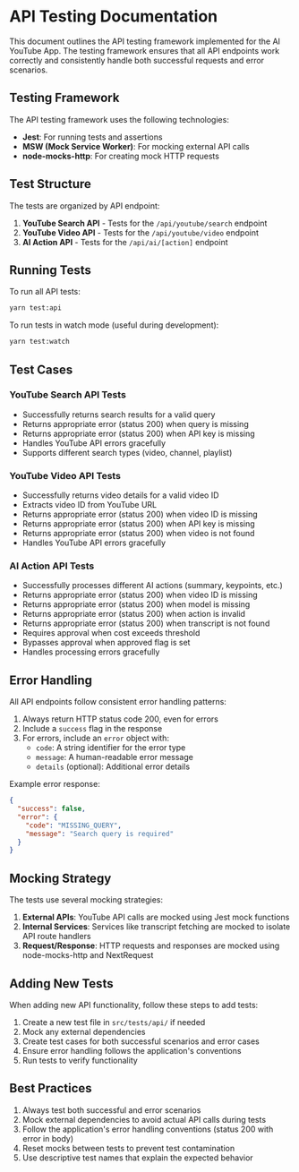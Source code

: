 # API Testing Documentation

This document outlines the API testing framework implemented for the AI YouTube App. The testing framework ensures that all API endpoints work correctly and consistently handle both successful requests and error scenarios.

## Testing Framework

The API testing framework uses the following technologies:

- **Jest**: For running tests and assertions
- **MSW (Mock Service Worker)**: For mocking external API calls
- **node-mocks-http**: For creating mock HTTP requests

## Test Structure

The tests are organized by API endpoint:

1. **YouTube Search API** - Tests for the `/api/youtube/search` endpoint
2. **YouTube Video API** - Tests for the `/api/youtube/video` endpoint
3. **AI Action API** - Tests for the `/api/ai/[action]` endpoint

## Running Tests

To run all API tests:

```bash
yarn test:api
```

To run tests in watch mode (useful during development):

```bash
yarn test:watch
```

## Test Cases

### YouTube Search API Tests

- Successfully returns search results for a valid query
- Returns appropriate error (status 200) when query is missing
- Returns appropriate error (status 200) when API key is missing
- Handles YouTube API errors gracefully
- Supports different search types (video, channel, playlist)

### YouTube Video API Tests

- Successfully returns video details for a valid video ID
- Extracts video ID from YouTube URL
- Returns appropriate error (status 200) when video ID is missing
- Returns appropriate error (status 200) when API key is missing
- Returns appropriate error (status 200) when video is not found
- Handles YouTube API errors gracefully

### AI Action API Tests

- Successfully processes different AI actions (summary, keypoints, etc.)
- Returns appropriate error (status 200) when video ID is missing
- Returns appropriate error (status 200) when model is missing
- Returns appropriate error (status 200) when action is invalid
- Returns appropriate error (status 200) when transcript is not found
- Requires approval when cost exceeds threshold
- Bypasses approval when approved flag is set
- Handles processing errors gracefully

## Error Handling

All API endpoints follow consistent error handling patterns:

1. Always return HTTP status code 200, even for errors
2. Include a `success` flag in the response
3. For errors, include an `error` object with:
   - `code`: A string identifier for the error type
   - `message`: A human-readable error message
   - `details` (optional): Additional error details

Example error response:

```json
{
  "success": false,
  "error": {
    "code": "MISSING_QUERY",
    "message": "Search query is required"
  }
}
```

## Mocking Strategy

The tests use several mocking strategies:

1. **External APIs**: YouTube API calls are mocked using Jest mock functions
2. **Internal Services**: Services like transcript fetching are mocked to isolate API route handlers
3. **Request/Response**: HTTP requests and responses are mocked using node-mocks-http and NextRequest

## Adding New Tests

When adding new API functionality, follow these steps to add tests:

1. Create a new test file in `src/tests/api/` if needed
2. Mock any external dependencies
3. Create test cases for both successful scenarios and error cases
4. Ensure error handling follows the application's conventions
5. Run tests to verify functionality

## Best Practices

1. Always test both successful and error scenarios
2. Mock external dependencies to avoid actual API calls during tests
3. Follow the application's error handling conventions (status 200 with error in body)
4. Reset mocks between tests to prevent test contamination
5. Use descriptive test names that explain the expected behavior
